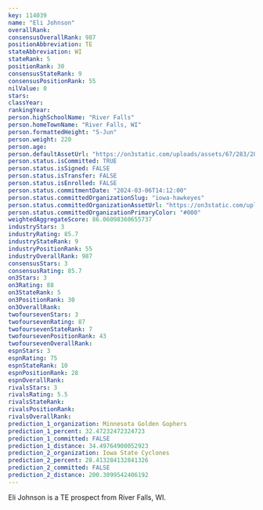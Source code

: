 ```yaml
---
key: 114039
name: "Eli Johnson"
overallRank: 
consensusOverallRank: 987
positionAbbreviation: TE
stateAbbreviation: WI
stateRank: 5
positionRank: 30
consensusStateRank: 9
consensusPositionRank: 55
nilValue: 0
stars: 
classYear: 
rankingYear: 
person.highSchoolName: "River Falls"
person.homeTownName: "River Falls, WI"
person.formattedHeight: "5-Jun"
person.weight: 220
person.age: 
person.defaultAssetUrl: "https://on3static.com/uploads/assets/67/283/283067.jpg"
person.status.isCommitted: TRUE
person.status.isSigned: FALSE
person.status.isTransfer: FALSE
person.status.isEnrolled: FALSE
person.status.commitmentDate: "2024-03-06T14:12:00"
person.status.committedOrganizationSlug: "iowa-hawkeyes"
person.status.committedOrganizationAssetUrl: "https://on3static.com/uploads/assets/976/149/149976.svg"
person.status.committedOrganizationPrimaryColor: "#000"
weightedAggregateScore: 86.06098360655737
industryStars: 3
industryRating: 85.7
industryStateRank: 9
industryPositionRank: 55
industryOverallRank: 987
consensusStars: 3
consensusRating: 85.7
on3Stars: 3
on3Rating: 88
on3StateRank: 5
on3PositionRank: 30
on3OverallRank: 
twofoursevenStars: 3
twofoursevenRating: 87
twofoursevenStateRank: 7
twofoursevenPositionRank: 43
twofoursevenOverallRank: 
espnStars: 3
espnRating: 75
espnStateRank: 10
espnPositionRank: 28
espnOverallRank: 
rivalsStars: 3
rivalsRating: 5.5
rivalsStateRank: 
rivalsPositionRank: 
rivalsOverallRank: 
prediction_1_organization: Minnesota Golden Gophers
prediction_1_percent: 32.47232472324723
prediction_1_committed: FALSE
prediction_1_distance: 34.49764900052923
prediction_2_organization: Iowa State Cyclones
prediction_2_percent: 28.413284132841326
prediction_2_committed: FALSE
prediction_2_distance: 200.3099542406192
---
```

Eli Johnson is a TE prospect from River Falls, WI.